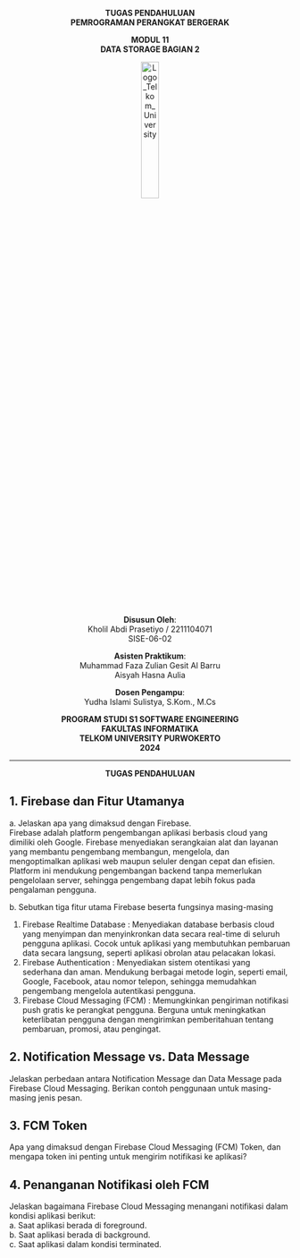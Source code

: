 <div align="center">

**TUGAS PENDAHULUAN**  
**PEMROGRAMAN PERANGKAT BERGERAK**

**MODUL 11**  
**DATA STORAGE BAGIAN 2**

<img src="https://github.com/user-attachments/assets/8ffbc3d9-1f18-4a72-8723-692ba5757f0c" alt="Logo_Telkom_University" width="25%">

**Disusun Oleh**:  
Kholil Abdi Prasetiyo / 2211104071  
SISE-06-02

**Asisten Praktikum**:  
Muhammad Faza Zulian Gesit Al Barru  
Aisyah Hasna Aulia

**Dosen Pengampu**:  
Yudha Islami Sulistya, S.Kom., M.Cs

**PROGRAM STUDI S1 SOFTWARE ENGINEERING**  
**FAKULTAS INFORMATIKA**  
**TELKOM UNIVERSITY PURWOKERTO**  
**2024**
</div>

---
<div align="center">
  
**TUGAS PENDAHULUAN**  
  
</div>

## 1. Firebase dan Fitur Utamanya  
a. Jelaskan apa yang dimaksud dengan Firebase.  
Firebase adalah platform pengembangan aplikasi berbasis cloud yang dimiliki oleh Google. Firebase menyediakan serangkaian alat dan layanan yang membantu pengembang membangun, mengelola, dan mengoptimalkan aplikasi web maupun seluler dengan cepat dan efisien. Platform ini mendukung pengembangan backend tanpa memerlukan pengelolaan server, sehingga pengembang dapat lebih fokus pada pengalaman pengguna.  

b. Sebutkan tiga fitur utama Firebase beserta fungsinya masing-masing  
1. Firebase Realtime Database : Menyediakan database berbasis cloud yang menyimpan dan menyinkronkan data secara real-time di seluruh pengguna aplikasi. Cocok untuk aplikasi yang membutuhkan pembaruan data secara langsung, seperti aplikasi obrolan atau pelacakan lokasi.  
2. Firebase Authentication : Menyediakan sistem otentikasi yang sederhana dan aman. Mendukung berbagai metode login, seperti email, Google, Facebook, atau nomor telepon, sehingga memudahkan pengembang mengelola autentikasi pengguna.  
3. Firebase Cloud Messaging (FCM) : Memungkinkan pengiriman notifikasi push gratis ke perangkat pengguna. Berguna untuk meningkatkan keterlibatan pengguna dengan mengirimkan pemberitahuan tentang pembaruan, promosi, atau pengingat.

## 2. Notification Message vs. Data Message  
Jelaskan perbedaan antara Notification Message dan Data Message pada Firebase Cloud Messaging. Berikan contoh penggunaan untuk masing-masing jenis pesan.  

## 3. FCM Token  
Apa yang dimaksud dengan Firebase Cloud Messaging (FCM) Token, dan mengapa token ini penting untuk mengirim notifikasi ke aplikasi?  

## 4. Penanganan Notifikasi oleh FCM  
Jelaskan bagaimana Firebase Cloud Messaging menangani notifikasi dalam kondisi aplikasi berikut:  
a. Saat aplikasi berada di foreground.  
b. Saat aplikasi berada di background.  
c. Saat aplikasi dalam kondisi terminated.  


